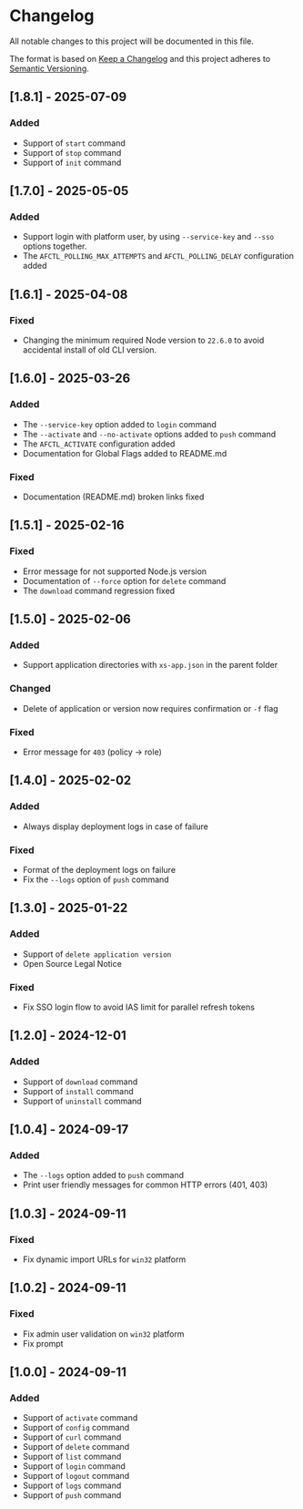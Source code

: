 # Changelog
All notable changes to this project will be documented in this file.

The format is based on [Keep a Changelog](http://keepachangelog.com/en/1.0.0/)
and this project adheres to [Semantic Versioning](http://semver.org/spec/v2.0.0.html).

## [1.8.1] - 2025-07-09

### Added
- Support of `start` command
- Support of `stop` command
- Support of `init` command

## [1.7.0] - 2025-05-05

### Added
- Support login with platform user, by using `--service-key` and `--sso` options together.
- The `AFCTL_POLLING_MAX_ATTEMPTS` and `AFCTL_POLLING_DELAY` configuration added

## [1.6.1] - 2025-04-08

### Fixed
- Changing the minimum required Node version to `22.6.0` to avoid accidental install of old CLI version.

## [1.6.0] - 2025-03-26

### Added
- The `--service-key` option added to `login` command
- The `--activate` and `--no-activate` options added to `push` command
- The `AFCTL_ACTIVATE` configuration added
- Documentation for Global Flags added to README.md

### Fixed
- Documentation (README.md) broken links fixed

## [1.5.1] - 2025-02-16

### Fixed
- Error message for not supported Node.js version
- Documentation of `--force` option for `delete` command
- The `download` command regression fixed

## [1.5.0] - 2025-02-06

### Added
- Support application directories with `xs-app.json` in the parent folder

### Changed
- Delete of application or version now requires confirmation or `-f` flag

### Fixed
- Error message for `403` (policy -> role)

## [1.4.0] - 2025-02-02

### Added
- Always display deployment logs in case of failure

### Fixed
- Format of the deployment logs on failure
- Fix the `--logs` option of `push` command

## [1.3.0] - 2025-01-22

### Added
- Support of `delete application version`
- Open Source Legal Notice

### Fixed
- Fix SSO login flow to avoid IAS limit for parallel refresh tokens

## [1.2.0] - 2024-12-01

### Added
- Support of `download` command
- Support of `install` command
- Support of `uninstall` command

## [1.0.4] - 2024-09-17

### Added
- The `--logs` option added to `push` command
- Print user friendly messages for common HTTP errors (401, 403)

## [1.0.3] - 2024-09-11

### Fixed
- Fix dynamic import URLs for `win32` platform

## [1.0.2] - 2024-09-11

### Fixed
- Fix admin user validation on `win32` platform
- Fix prompt

## [1.0.0] - 2024-09-11

### Added
- Support of `activate` command
- Support of `config` command
- Support of `curl` command
- Support of `delete` command
- Support of `list` command
- Support of `login` command
- Support of `logout` command
- Support of `logs` command
- Support of `push` command
